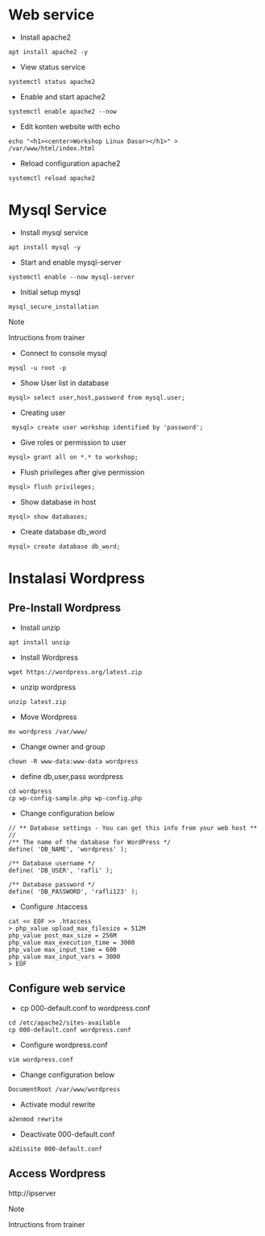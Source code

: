 # Web service
* Install apache2
``````
apt install apache2 -y
``````
* View status service
``````
systemctl status apache2
``````

* Enable and start apache2
``````
systemctl enable apache2 --now
``````
* Edit konten website with echo
``````
echo "<h1><center>Workshop Linux Dasar></h1>" > /var/www/html/index.html
``````
* Reload configuration apache2
``````
systemctl reload apache2
``````
# Mysql Service
* Install mysql service
``````
apt install mysql -y
``````
* Start and enable mysql-server
``````
systemctl enable --now mysql-server
``````
* Initial setup mysql
``````
mysql_secure_installation
``````
>[!NOTE]
> Intructions from trainer

* Connect to console mysql
``````
mysql -u root -p
``````
* Show User list in database
``````
mysql> select user,host,password from mysql.user; 
``````
* Creating user
``````
 mysql> create user workshop identified by 'password';
``````
* Give roles or permission to user
``````
mysql> grant all on *.* to workshop;
``````
* Flush privileges after give permission
``````
mysql> flush privileges;
``````
* Show database in host
``````
mysql> show databases; 
``````
* Create database db_word
``````
mysql> create database db_word;
``````

# Instalasi Wordpress
## Pre-Install Wordpress
* Install unzip
```
apt install unzip
```
* Install Wordpress
```
wget https://wordpress.org/latest.zip
```
* unzip wordpress
```
unzip latest.zip
```
* Move Wordpress 
```
mv wordpress /var/www/
```
* Change owner and group
```
chown -R www-data:www-data wordpress
```
* define db,user,pass wordpress
```
cd wordpress
cp wp-config-sample.php wp-config.php
```
* Change configuration below
```
// ** Database settings - You can get this info from your web host ** //
/** The name of the database for WordPress */
define( 'DB_NAME', 'wordpress' );

/** Database username */
define( 'DB_USER', 'rafli' );

/** Database password */
define( 'DB_PASSWORD', 'rafli123' );
```
* Configure .htaccess
```
cat << EOF >> .htaccess
> php_value upload_max_filesize = 512M
php_value post_max_size = 256M
php_value max_execution_time = 3000
php_value max_input_time = 600
php_value max_input_vars = 3000
> EOF
```
## Configure web service
* cp 000-default.conf to wordpress.conf
```
cd /etc/apache2/sites-available
cp 000-default.conf wordpress.conf
```
* Configure wordpress.conf
```
vim wordpress.conf
```
* Change configuration below
```
DocumentRoot /var/www/wordpress
```
* Activate modul rewrite
```
a2enmod rewrite
```
* Deactivate 000-default.conf
```
a2dissite 000-default.conf
```
## Access Wordpress
http://ipserver
>[!NOTE]
> Intructions from trainer
